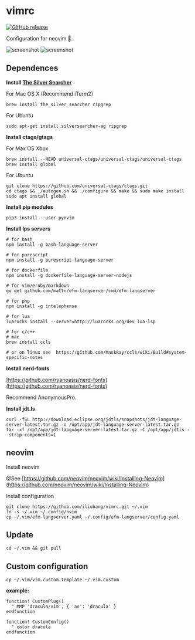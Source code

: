 # vimrc

[![GitHub release](https://img.shields.io/github/release/iliubang/vimrc.svg)](https://github.com/iliubang/vimrc/releases)

Configuration for neovim :rose:.

![screenshot](https://user-images.githubusercontent.com/13254917/49992550-5bdf5700-ffbf-11e8-88e1-707b727f42ad.jpg)
![screenshot](https://user-images.githubusercontent.com/13254917/49992716-d27c5480-ffbf-11e8-91e1-5f92d65bedb0.png)

## Dependences 

**Install [The Silver Searcher](https://github.com/ggreer/the_silver_searcher)**

For Mac OS X (Recommend iTerm2)

```shell
brew install the_silver_searcher ripgrep
```

For Ubuntu

```shell
sudo apt-get install silversearcher-ag ripgrep
```

**Install ctags/gtags**

For Max OS Xbox

```shell
brew install --HEAD universal-ctags/universal-ctags/universal-ctags
brew install global
```

For Ubuntu

```shell
git clone https://github.com/universal-ctags/ctags.git
cd ctags && ./autogen.sh && ./configure && make && sudo make install
sudo apt install global
```

**Install pip modules**

```shell
pip3 install --user pynvim
```

**Install lps servers**

```shell
# for bash
npm install -g bash-language-server

# for purescript
npm install -g purescript-language-server

# for dockerfile 
npm install -g dockerfile-language-server-nodejs

# for vim/eruby/markdown
go get github.com/mattn/efm-langserver/cmd/efm-langserver

# for php
npm install -g intelephense

# for lua
luarocks install --server=http://luarocks.org/dev lua-lsp

# for c/c++
# mac
brew install ccls

# or on linux see  https://github.com/MaskRay/ccls/wiki/Build#system-specific-notes
```

**Install nerd-fonts**

[https://github.com/ryanoasis/nerd-fonts](https://github.com/ryanoasis/nerd-fonts)

Recommend AnonymousPro.

**Install jdt.ls**

```shell
curl -fSL http://download.eclipse.org/jdtls/snapshots/jdt-language-server-latest.tar.gz -o /opt/app/jdt-language-server-latest.tar.gz
tar -xf /opt/app/jdt-language-server-latest.tar.gz -C /opt/app/jdtls --strip-components=1
```

## neovim

Install neovim

@See [https://github.com/neovim/neovim/wiki/Installing-Neovim](https://github.com/neovim/neovim/wiki/Installing-Neovim)

Install configuration

```shell
git clone https://github.com/iliubang/vimrc.git ~/.vim
ln -s ~/.vim ~/.config/nvim
cp ~/.vim/efm-langserver.yaml ~/.config/efm-langserver/config.yaml
```

## Update

```shell
cd ~/.vim && git pull
```

## Custom configuration

```shell
cp ~/.vim/vim.custom.template ~/.vim.custom
```

**example:**

```viml
function! CustomPlug()
  " MMP 'dracula/vim', { 'as': 'dracula' }
endfunction

function! CustomConfig()
  " color dracula
endfunction
```
